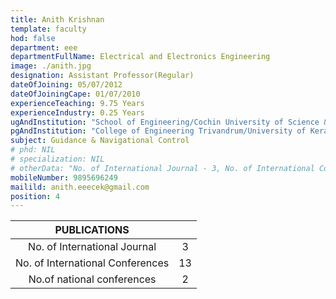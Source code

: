 ```yaml
---
title: Anith Krishnan
template: faculty
hod: false
department: eee
departmentFullName: Electrical and Electronics Engineering
image: ./anith.jpg
designation: Assistant Professor(Regular)
dateOfJoining: 05/07/2012
dateOfJoiningCape: 01/07/2010
experienceTeaching: 9.75 Years
experienceIndustry: 0.25 Years
ugAndInstitution: "School of Engineering/Cochin University of Science & Technology."
pgAndInstitution: "College of Engineering Trivandrum/University of Kerala"
subject: Guidance & Navigational Control
# phd: NIL
# specialization: NIL
# otherData: "No. of International Journal - 3, No. of International Conferences - 13, No.of national conferences - 2"
mobileNumber: 9895696249
mailild: anith.eeecek@gmail.com
position: 4
---
```

|           PUBLICATIONS           |     |
| :------------------------------: | :-: |
|   No. of International Journal   |  3  |
| No. of International Conferences | 13  |
|    No.of national conferences    |  2  |
